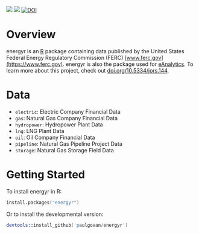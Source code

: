 ![](http://www.r-pkg.org/badges/version/energyr)
![](http://cranlogs.r-pkg.org/badges/grand-total/energyr)
[![DOI](https://zenodo.org/badge/DOI/10.5281/zenodo.1145429.svg)](https://doi.org/10.5281/zenodo.1145429)

# Overview
energyr is an [R](https://www.r-project.org) package containing data published by the United States Federal Energy Regulatory Commission (FERC) [www.ferc.gov](https://www.ferc.gov). energyr is also the package used for [eAnalytics](http://paulgovan.github.io/eAnalytics/). To learn more about this project, check out [doi.org/10.5334/jors.144](http://doi.org/10.5334/jors.144).

# Data
* `electric`: Electric Company Financial Data
* `gas`: Natural Gas Company Financial Data
* `hydropower`: Hydropower Plant Data
* `lng`: LNG Plant Data
* `oil`: Oil Company Financial Data
* `pipeline`: Natural Gas Pipeline Project Data
* `storage`: Natural Gas Storage Field Data

# Getting Started
To install energyr in R:

```S
install.packages("energyr")
```

Or to install the developmental version:

```S
devtools::install_github('paulgovan/energyr')
```
